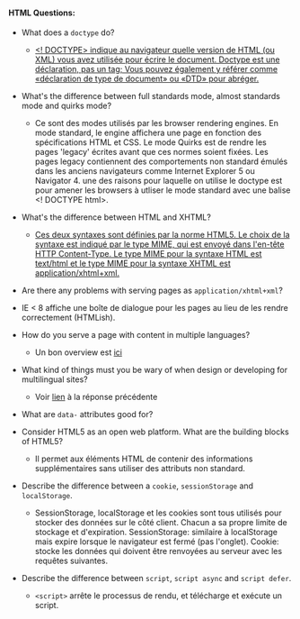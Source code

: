 #### HTML Questions:

* What does a `doctype` do?
	* [<! DOCTYPE> indique au navigateur quelle version de HTML (ou XML) vous avez utilisée pour écrire le document. Doctype est une déclaration, pas un tag; Vous pouvez également y référer comme «déclaration de type de document» ou «DTD» pour abréger.](https://developer.mozilla.org/en-US/docs/Glossary/Doctype)
* What's the difference between full standards mode, almost standards mode and quirks mode?
	* Ce sont des modes utilisés par les browser rendering engines. En mode standard, le engine affichera une page en fonction des spécifications HTML et CSS. Le mode Quirks est de rendre les pages 'legacy' écrites avant que ces normes soient fixées. Les pages legacy contiennent des comportements non standard émulés dans les anciens navigateurs comme Internet Explorer 5 ou Navigator 4. une des raisons pour laquelle on utilise le doctype est pour amener les browsers à utliser le mode standard avec une balise <! DOCTYPE html>.
* What's the difference between HTML and XHTML?
	* [Ces deux syntaxes sont définies par la norme HTML5. Le choix de la syntaxe est indiqué par le type MIME, qui est envoyé dans l'en-tête HTTP Content-Type. Le type MIME pour la syntaxe HTML est text/html et le type MIME pour la syntaxe XHTML est application/xhtml+xml.](http://mdn.beonex.com/en/XHTML.html)
* Are there any problems with serving pages as `application/xhtml+xml`?
 * IE < 8 affiche une boîte de dialogue pour les pages au lieu de les rendre correctement (HTMLish).
* How do you serve a page with content in multiple languages?
	* Un bon overview est [ici](https://www.nomensa.com/blog/2010/7-tips-for-multi-lingual-website-accessibility)
* What kind of things must you be wary of when design or developing for multilingual sites?
	* Voir [lien](https://www.nomensa.com/blog/2010/7-tips-for-multi-lingual-website-accessibility) à la réponse précédente
* What are `data-` attributes good for?
* Consider HTML5 as an open web platform. What are the building blocks of HTML5?
	* Il permet aux éléments HTML de contenir des informations supplémentaires sans utiliser des attributs non standard.
* Describe the difference between a `cookie`, `sessionStorage` and `localStorage`.
	* SessionStorage, localStorage et les cookies sont tous utilisés pour stocker des données sur le côté client. Chacun a sa propre limite de stockage et d'expiration. SessionStorage: similaire à localStorage mais expire lorsque le navigateur est fermé (pas l'onglet). Cookie: stocke les données qui doivent être renvoyées au serveur avec les requêtes suivantes.
* Describe the difference between `script`, `script async` and `script defer`.
	* `<script>` arrête le processus de rendu, et télécharge et exécute un script. <script async> n'arrêtent pas le processus de rendu lors du téléchargement asynchrone d'un script. Lors de la fin du téléchargement, il arrête le rendu et exécute le script. <script defer> n'arrêtent pas le processus de rendu lors du téléchargement asynchrone d'un script. Lors de la finition du rendu, il exécute le script
* Why is it generally a good idea to position CSS `link`s between `<head></head>` and JS `script`s just before `body`? Do you know any exceptions?
 * At a high level, pour que la page soit blanche le moins longtemps possible et qu'elle soit styliser avant le loading du HTML. Les scripts sont mis à la fin du body pour ne pas blocker le rendement de la page, et dans le cas ou le JS doit effectuer des operations sur le DOM, le DOM doit d'abord avoir été téléchargé. Les script avec defer pourrait theoriquement etre mis n'importe ou dans la page. Les CSS qui n'ont pas besoin d'être loader avant le HTML devrait être lazy loader pour accélérer le rendement de la page. 

* What is progressive rendering?
	* Le rendu progressif est le nom donné aux techniques utilisées pour rendre le contenu à afficher le plus rapidement possible. Il a été utilisé avec beaucoup plus de prévalence dans les jours précédant Internet à large bande, mais il est toujours utile dans le développement moderne que les connexions de données mobiles sont de plus en plus populaires (et peu fiable!) Exemples de ces techniques: lazy-loading d'images (srcset), soit loader une image quand elle vient dans le bon viewport des navigateurs au lieu de charger toutes les images au chargement de page. Lazy-loading de resources (css, et js).
* Have you used different HTML templating languages before?
	* Yes. Jade-Pug, et en ce moment j'essais EJS, mais j'aime bien Pug. Dans ce sens, React peut egalement etre vue comme un templating language.
